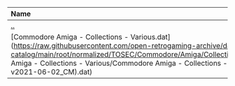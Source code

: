 |Name|Size|
|:---|---:|
|[..](../index.html)|DIR|
|[Commodore Amiga - Collections - Various.dat](https://raw.githubusercontent.com/open-retrogaming-archive/dat-catalog/main/root/normalized/TOSEC/Commodore/Amiga/Collections/Various/Commodore Amiga - Collections - Various/Commodore Amiga - Collections - Various (TOSEC-v2021-06-02_CM).dat)|42449|
